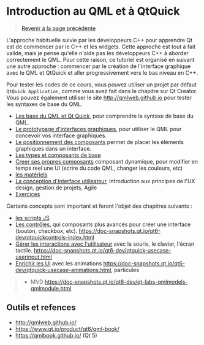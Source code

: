 
# Introduction au QML et à QtQuick

> [Revenir à la page précédente](../README.md)

L'approche habituelle suivie par les développeurs C++ pour apprendre Qt est de commencer par le C++ et les widgets.
Cette approche est tout à fait valide, mais je pense qu'elle n'aide pas les développeurs C++ à aborder correctement le QML.
Pour cette raison, ce tutoriel est organisé en suivant une autre approche : commencer par le création de l'interface
graphique avec le QML et QtQuick et aller progressivement vers le bas niveau en C++.

Pour tester les codes de ce cours, vous pouvez utiliser un projet par défaut `QtQuick Application`, comme vous avez fait dans
le chapitre sur Qt Creator. Vous pouvez également utiliser le site http://qmlweb.github.io pour tester les syntaxes de base du QML.

- [Les base du QML et Qt Quick](bases.md), pour comprendre la syntaxe de base du QML.
- [Le prototypage d'interfaces graphiques](prototype.md), pour utiliser le QML pour concevoir vos interface graphiques.
- [Le positionnement des composants](positioning.md) permet de placer les éléments graphiques dans un interface.
- [Les types et composants de base](types.md)
- [Creer ses propres composants](component.md) composant dynamique, pour modifier en temps reel une UI (ecrire du code QML, changer les couleurs, etc)
- [les matériels](material.md)
- [La conception d'interface utilisateur](ux.md), introduction aux principes de l'UX design, gestion de projets, Agile
- [Exercices](exercices.md)

Certains concepts sont important et feront l'objet des chapitres suivants :

- [les scripts JS](js.md)
- [Les contrôles](controls.md), qui composants plus avancés pour créer une interface (bouton, checkbox, etc). https://doc-snapshots.qt.io/qt6-dev/qtquickcontrols-index.html
- [Gérer les interactions avec l'utilisateur](input.md) avec la souris, le clavier, l'écran tactile. https://doc-snapshots.qt.io/qt6-dev/qtquick-usecase-userinput.html
- [Enrichir les UI](ui.md) avec les animations https://doc-snapshots.qt.io/qt6-dev/qtquick-usecase-animations.html, particules

> - MVD https://doc-snapshots.qt.io/qt6-dev/qt-labs-qmlmodels-qmlmodule.html

## Outils et refences

- http://qmlweb.github.io/
- https://www.qt.io/product/qt6/qml-book/
- https://qmlbook.github.io/ (Qt 5)
